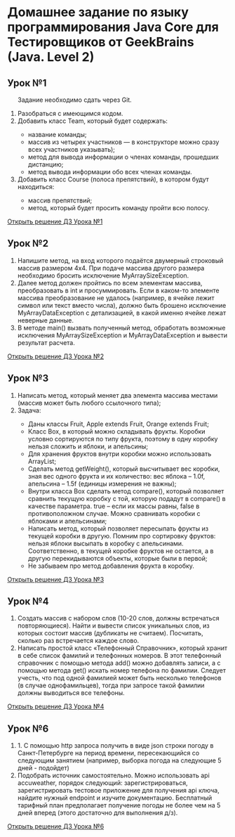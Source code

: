# Домашнее задание по языку программирования Java Core для Тестировщиков от GeekBrains (Java. Level 2)

<h2>Урок №1</h2>
<ol>

Задание необходимо сдать через Git.
<li>Разобраться с имеющимся кодом.</li>
<li>Добавить класс Team, который будет содержать: </li>
<ul>
<li>название команды;</li>
<li>массив из четырех участников — в конструкторе можно сразу всех участников
указывать);</li>
<li>метод для вывода информации о членах команды, прошедших дистанцию;</li>
<li>метод вывода информации обо всех членах команды.</li>
</ul>
<li>Добавить класс Course (полоса препятствий), в котором будут находиться:</li>
<ul>
<li>массив препятствий;</li>
<li>метод, который будет просить команду пройти всю полосу.</li>
</ul>
</ol>
<a href="https://github.com/JohnLMS2021/JavaCore-Java2--homework-tasks/tree/homework_lesson1/src/main/java/lesson1/homework"> Открыть решение ДЗ Урока №1</a>

<h2>Урок №2</h2>
<ol>
<li>Напишите метод, на вход которого подаётся двумерный строковый массив размером 4х4. При подаче массива другого размера необходимо бросить исключение MyArraySizeException.</li>
<li>Далее метод должен пройтись по всем элементам массива, преобразовать в int и просуммировать. Если в каком-то элементе массива преобразование не удалось (например, в ячейке лежит символ или текст вместо числа), должно быть брошено исключение MyArrayDataException с детализацией, в какой именно ячейке лежат неверные данные.</li>
<li>В методе main() вызвать полученный метод, обработать возможные исключения MyArraySizeException и MyArrayDataException и вывести результат расчета.</li>
</ol>
<a href="https://github.com/JohnLMS2021/JavaCore-Java2--homework-tasks/tree/homework_lesson2/src/main/java/lesson2/homework"> Открыть решение ДЗ Урока №2</a>

<h2>Урок №3</h2>
<ol>
<li>Написать метод, который меняет два элемента массива местами (массив может быть любого ссылочного типа);</li>
<li>Задача:</li>
<ul>
<li>Даны классы Fruit, Apple extends Fruit, Orange extends Fruit;</li>
<li>Класс Box, в который можно складывать фрукты. Коробки условно сортируются по типу фрукта, поэтому в одну коробку нельзя сложить и яблоки, и апельсины;</li>
<li>Для хранения фруктов внутри коробки можно использовать ArrayList;</li>
<li>Сделать метод getWeight(), который высчитывает вес коробки, зная вес одного фрукта и их количество: вес яблока – 1.0f, апельсина – 1.5f (единицы измерения не важны);</li>
<li>Внутри класса Box сделать метод compare(), который позволяет сравнить текущую коробку с той, которую подадут в compare() в качестве параметра. true – если их массы равны, false в противоположном случае. Можно сравнивать коробки с яблоками и апельсинами;</li>
<li>Написать метод, который позволяет пересыпать фрукты из текущей коробки в другую. Помним про сортировку фруктов: нельзя яблоки высыпать в коробку с апельсинами. Соответственно, в текущей коробке фруктов не остается, а в другую перекидываются объекты, которые были в первой;</li>
<li>Не забываем про метод добавления фрукта в коробку.</li>
</ui>
</ol>
<a href="https://github.com/JohnLMS2021/JavaCore-Java2--homework-tasks/tree/homework_lesson3/src/main/java/lesson3/homework"> Открыть решение ДЗ Урока №3</a>

<h2>Урок №4</h2>
<ol>
<li>Создать массив с набором слов (10-20 слов, должны встречаться повторяющиеся). Найти и вывести список уникальных слов, из которых состоит массив (дубликаты не считаем). Посчитать, сколько раз встречается каждое слово.</li>
<li>Написать простой класс «Телефонный Справочник», который хранит в себе список фамилий и телефонных номеров. В этот телефонный справочник с помощью метода add() можно добавлять записи, а с помощью метода get() искать номер телефона по фамилии. Следует учесть, что под одной фамилией может быть несколько телефонов (в случае однофамильцев), тогда при запросе такой фамилии должны выводиться все телефоны.</li>
</ol>
<a href="https://github.com/JohnLMS2021/JavaCore-Java2--homework-tasks/tree/homework_lesson4/src/main/java/lesson4/homework"> Открыть решение ДЗ Урока №4</a>

<h2>Урок №6</h2>
<ol>
<li>1. С помощью http запроса получить в виде json строки погоду в Санкт-Петербурге на период времени, пересекающийся со следующим занятием (например, выборка погода на следующие 5 дней - подойдет)</li>
<li>Подобрать источник самостоятельно. Можно использовать api accuweather, порядок следующий: зарегистрироваться, зарегистрировать тестовое приложение для получения api ключа, найдите нужный endpoint и изучите документацию. Бесплатный тарифный план предполагает получение погоды не более чем на 5 дней вперед (этого достаточно для выполнения д/з).</li>
</ol>
<a href="about:blank"> Открыть решение ДЗ Урока №6</a>

